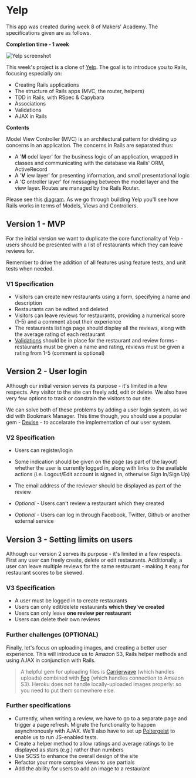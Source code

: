 # Yelp

This app was created during week 8 of Makers' Academy. The specifications given are as follows.

**Completion time - 1 week**

![Yelp screenshot](https://github.com/makersacademy/course/blob/master/images/yelp.jpg)

This week's project is a clone of [Yelp](http://www.yelp.co.uk). The goal is to introduce you to Rails, focusing especially on:

* Creating Rails applications
* The structure of Rails apps (MVC, the router, helpers)
* TDD in Rails, with RSpec & Capybara
* Associations
* Validations
* AJAX in Rails

**Contents**

Model View Controller (MVC) is an architectural pattern for dividing up concerns in an application. The concerns in Rails are separated thus:

- A '**M** odel layer' for the business logic of an application, wrapped in classes and communicating with the database via Rails' ORM, ActiveRecord
- A '**V** iew layer' for presenting information, and _small_ presentational logic
- A '**C** ontroller layer' for messaging between the model layer and the view layer. Routes are managed by the Rails Router.

Please see this [diagram](http://images.thoughtbot.com/ember-rails-terminology-differences/rails.png). As we go through building Yelp you'll see how Rails works in terms of Models, Views and Controllers.

## Version 1 - MVP

For the initial version we want to duplicate the core functionality of Yelp - users should be presented with a list of restaurants which they can leave reviews for.

Remember to drive the addition of all features using feature tests, and unit tests when needed.

### V1 Specification

- Visitors can create new restaurants using a form, specifying a name and description
- Restaurants can be edited and deleted
- Visitors can leave reviews for restaurants, providing a numerical score (1-5) and a comment about their experience
- The restaurants listings page should display all the reviews, along with the average rating of each restaurant
- [Validations](https://github.com/makersacademy/course/blob/master/walkthroughs/validations.md) should be in place for the restaurant and review forms - restaurants must be given a name and rating, reviews must be given a rating from 1-5 (comment is optional)

## Version 2 - User login

Although our initial version serves its purpose - it's limited in a few respects. Any visitor to the site can freely add, edit or delete. We also have very few options to track or constrain the visitors to our site.

We can solve both of these problems by adding a user login system, as we did with Bookmark Manager. This time though, you should use a popular gem - [Devise](https://github.com/makersacademy/course/blob/master/walkthroughs/devise.md) - to accelarate the implementation of our user system.

### V2 Specification

* Users can register/login

* Some indication should be given on the page (as part of the layout) whether the user is currently logged in, along with links to the available actions (i.e. Logout/Edit account is signed in, otherwise Sign In/Sign Up)
* The email address of the reviewer should be displayed as part of the review
* *Optional* - Users can't review a restaurant which they created
* *Optional* - Users can log in through Facebook, Twitter, Github or another external service

## Version 3 - Setting limits on users

Although our version 2 serves its purpose - it's limited in a few respects. First any user can freely create, delete or edit restaurants. Additionally, a user can leave multiple reviews for the same restaurant - making it easy for restaurant scores to be skewed.

### V3 Specification

* A user must be logged in to create restaurants
* Users can only edit/delete restaurants **which they've created**
* Users can only leave **one review per restaurant**
* Users can delete their own reviews


### Further challenges (OPTIONAL)

Finally, let's focus on uploading images, and creating a better user experience. This will introduce us to Amazon S3, Rails helper methods and using AJAX in conjunction with Rails.

> A helpful gem for uploading files is [Carrierwave](https://github.com/carrierwaveuploader/carrierwave) (which handles uploads) combined with [Fog](https://github.com/fog/fog) (which handles connection to Amazon S3). Heroku does not handle locally-uploaded images properly: so you need to put them somewhere else.

### Further specifications

* Currently, when writing a review, we have to go to a separate page and trigger a page refresh. Migrate the functionality to happen asynchronously with AJAX. We'll also have to set up [Poltergeist](https://github.com/teampoltergeist/poltergeist) to enable us to run JS-enabled tests.
* Create a helper method to allow ratings and average ratings to be displayed as stars (e.g.) rather than numbers
* Use SCSS to enhance the overall design of the site
* Refactor your more complex views to use partials
* Add the ability for users to add an image to a restaurant
